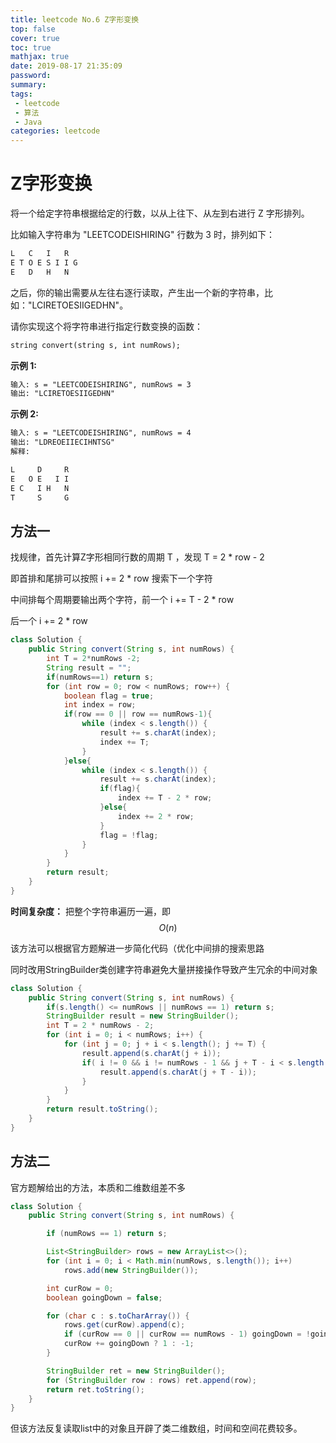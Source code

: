 ```yaml
---
title: leetcode No.6 Z字形变换
top: false
cover: true
toc: true
mathjax: true
date: 2019-08-17 21:35:09
password:
summary:
tags:
 - leetcode
 - 算法
 - Java
categories: leetcode
---
```


# Z字形变换

将一个给定字符串根据给定的行数，以从上往下、从左到右进行 Z 字形排列。

比如输入字符串为 "LEETCODEISHIRING" 行数为 3 时，排列如下：

```markdown
L   C   I   R
E T O E S I I G
E   D   H   N
```

之后，你的输出需要从左往右逐行读取，产生出一个新的字符串，比如："LCIRETOESIIGEDHN"。

请你实现这个将字符串进行指定行数变换的函数：

```markdown
string convert(string s, int numRows);
```

**示例 1:**

```markdown
输入: s = "LEETCODEISHIRING", numRows = 3
输出: "LCIRETOESIIGEDHN"
```

**示例 2:**

```markdown
输入: s = "LEETCODEISHIRING", numRows = 4
输出: "LDREOEIIECIHNTSG"
解释:

L     D     R
E   O E   I I
E C   I H   N
T     S     G
```

## 方法一

找规律，首先计算Z字形相同行数的周期 T ，发现 T = 2 * row - 2

即首排和尾排可以按照 i += 2 * row 搜索下一个字符

中间排每个周期要输出两个字符，前一个 i += T - 2 * row

后一个 i += 2 * row

```java
class Solution {
    public String convert(String s, int numRows) {
        int T = 2*numRows -2;
        String result = "";
        if(numRows==1) return s;
        for (int row = 0; row < numRows; row++) {
            boolean flag = true;
            int index = row;
            if(row == 0 || row == numRows-1){
                while (index < s.length()) {
                    result += s.charAt(index);
                    index += T;
                }
            }else{
                while (index < s.length()) {
                    result += s.charAt(index);
                    if(flag){
                        index += T - 2 * row;
                    }else{
                        index += 2 * row;
                    }
                    flag = !flag;
                }
            }
        }
        return result;
    }
}
```

**时间复杂度：**
把整个字符串遍历一遍，即
$$O(n)$$

该方法可以根据官方题解进一步简化代码（优化中间排的搜索思路

同时改用StringBuilder类创建字符串避免大量拼接操作导致产生冗余的中间对象

```java
class Solution {
    public String convert(String s, int numRows) {
        if(s.length() <= numRows || numRows == 1) return s;
        StringBuilder result = new StringBuilder();
        int T = 2 * numRows - 2;
        for (int i = 0; i < numRows; i++) {
            for (int j = 0; j + i < s.length(); j += T) {
                result.append(s.charAt(j + i));
                if( i != 0 && i != numRows - 1 && j + T - i < s.length()) {
                    result.append(s.charAt(j + T - i));
                }
            }
        }
        return result.toString();
    }
}
```

## 方法二

官方题解给出的方法，本质和二维数组差不多

```java
class Solution {
    public String convert(String s, int numRows) {

        if (numRows == 1) return s;

        List<StringBuilder> rows = new ArrayList<>();
        for (int i = 0; i < Math.min(numRows, s.length()); i++)
            rows.add(new StringBuilder());

        int curRow = 0;
        boolean goingDown = false;

        for (char c : s.toCharArray()) {
            rows.get(curRow).append(c);
            if (curRow == 0 || curRow == numRows - 1) goingDown = !goingDown;
            curRow += goingDown ? 1 : -1;
        }

        StringBuilder ret = new StringBuilder();
        for (StringBuilder row : rows) ret.append(row);
        return ret.toString();
    }
}
```

但该方法反复读取list中的对象且开辟了类二维数组，时间和空间花费较多。
